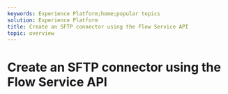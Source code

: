```yaml
---
keywords: Experience Platform;home;popular topics
solution: Experience Platform
title: Create an SFTP connector using the Flow Service API
topic: overview
---
```


# Create an SFTP connector using the Flow Service API
